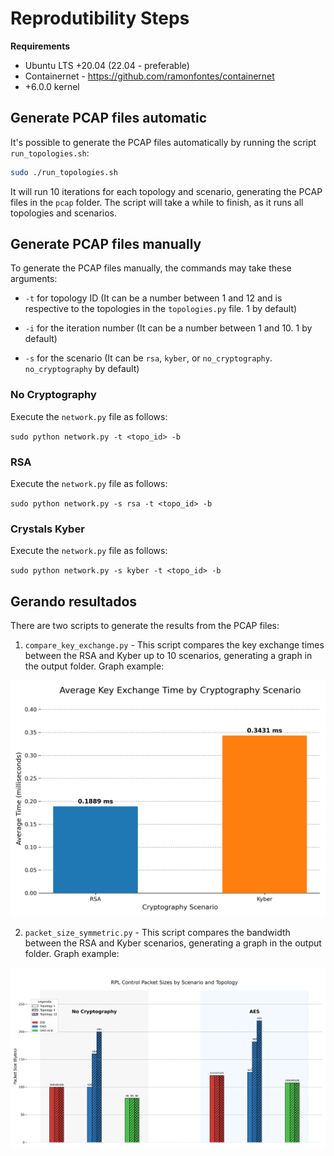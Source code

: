 # Reprodutibility Steps

**Requirements**

* Ubuntu LTS +20.04 (22.04 - preferable)
* Containernet - https://github.com/ramonfontes/containernet
* +6.0.0 kernel

## Generate PCAP files automatic

It's possible to generate the PCAP files automatically by running the script `run_topologies.sh`:

```bash
sudo ./run_topologies.sh
```

It will run 10 iterations for each topology and scenario, generating the PCAP files in the `pcap` folder. The script will take a while to finish, as it runs all topologies and scenarios.

## Generate PCAP files manually

To generate the PCAP files manually, the commands may take these arguments:

* `-t` for topology ID (It can be a number between 1 and 12 and is respective to the topologies in the `topologies.py` file. 1 by default)

* `-i` for the iteration number (It can be a number between 1 and 10. 1 by default)

* `-s` for the scenario (It can be `rsa`, `kyber`, or `no_cryptography`. `no_cryptography` by default)

### No Cryptography

Execute the `network.py` file as follows:

`sudo python network.py -t <topo_id> -b`

### RSA

Execute the `network.py` file as follows:

`sudo python network.py -s rsa -t <topo_id> -b`


### Crystals Kyber

Execute the `network.py` file as follows:

`sudo python network.py -s kyber -t <topo_id> -b`


## Gerando resultados

There are two scripts to generate the results from the PCAP files:

1. `compare_key_exchange.py` - This script compares the key exchange times between the RSA and Kyber up to 10 scenarios, generating a graph in the output folder. Graph example:

![Compare key exchange](./output/key_exchange_time_comparison.png)

2. `packet_size_symmetric.py` - This script compares the bandwidth between the RSA and Kyber scenarios, generating a graph in the output folder. Graph example:

![Packet size symmetric](./output/packet_size_symmetric.png)
